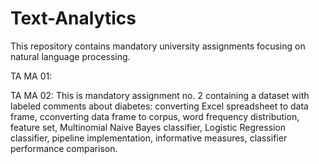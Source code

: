 # Text-Analytics
This repository contains mandatory university assignments focusing on natural language processing.

TA MA 01:

TA MA 02: 
This is mandatory assignment no. 2 containing a dataset with labeled comments about diabetes: converting Excel spreadsheet to data frame, cconverting data frame to corpus, word frequency distribution, feature set, Multinomial Naive Bayes classifier, Logistic Regression classifier, pipeline implementation, informative measures, classifier performance comparison. 


